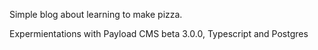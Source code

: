 Simple blog about learning to make pizza.

Expermientations with Payload CMS beta 3.0.0, Typescript and Postgres
